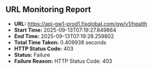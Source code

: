 ## URL Monitoring Report

- **URL:** https://api-gw1-prod1.fisglobal.com/gw/v1/health
- **Start Time:** 2025-09-13T07:19:27.849864
- **End Time:** 2025-09-13T07:19:28.259802
- **Total Time Taken:** 0.409938 seconds
- **HTTP Status Code:** 403
- **Status:** Failure
- **Failure Reason:** HTTP Status Code: 403
